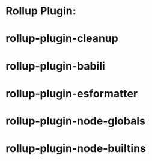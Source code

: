 # Rollup Plugin:

# rollup-plugin-cleanup
# rollup-plugin-babili
# rollup-plugin-esformatter
# rollup-plugin-node-globals
# rollup-plugin-node-builtins


